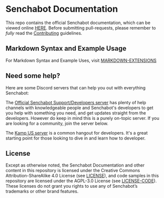 # Senchabot Documentation

This repo contains the official Senchabot documentation, which can be viewed online [HERE](https://docs.senchabot.app). Before submitting pull-requests, please remember to _fully_ read the [Contributing](CONTRIBUTING.md) guidelines.

## Markdown Syntax and Example Usage

For Markdown Syntax and Example Uses, visit [MARKDOWN-EXTENSIONS](https://docs.senchabot.app/MARKDOWN-EXTENSIONS)

## Need some help?

Here are some Discord servers that can help you out with everything Senchabot:

The [Official Senchabot Support/Developers server](https://discord.com/invite/h3NqsbHW4a) has plenty of help channels with knowledgeable people and Senchabot's developers to get you help with something you need, and get updates straight from the developers. However do keep in mind this is a purely on-topic server. If you are looking for a community, join the server below.

The [Kamp US server](https://discord.gg/kampus) is a common hangout for developers. It's a great starting point for those looking to dive in and learn how to developer.

## License

Except as otherwise noted, the Senchabot Documentation and other content in this repository is licensed under the Creative Commons Attribution-ShareAlike 4.0 License (see [LICENSE](https://github.com/senchabot-opensource/docs/blob/main/LICENSE)), and code samples in this repository are licensed under the AGPL-3.0 License (see [LICENSE-CODE](https://github.com/senchabot-opensource/docs/blob/main/LICENSE-CODE)). These licenses do not grant you rights to use any of Senchabot’s trademarks or other brand features.